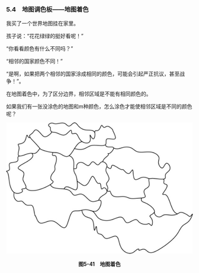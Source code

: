### 5.4　地图调色板——地图着色

我买了一个世界地图挂在家里。

孩子说：“花花绿绿的挺好看呢！”

“你看看颜色有什么不同吗？”

“相邻的国家颜色不同！”

“是啊，如果把两个相邻的国家涂成相同的颜色，可能会引起严正抗议，甚至战争！”。

在地图着色中，为了区分边界，相邻区域是不能有相同颜色的。

如果我们有一张没涂色的地图和m种颜色，怎么涂色才能使相邻区域是不同的颜色呢？

![568.jpg](../images/568.jpg)
<center class="my_markdown"><b class="my_markdown">图5-41　地图着色</b></center>

